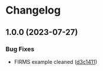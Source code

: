 # Changelog

## 1.0.0 (2023-07-27)


### Bug Fixes

* FIRMS example cleaned ([d3c1411](https://github.com/tamiminaser/geosciences-data-pipelines/commit/d3c141121f0dfde0c891ee434750b89e11b1bbc9))
